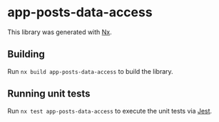 # app-posts-data-access

This library was generated with [Nx](https://nx.dev).

## Building

Run `nx build app-posts-data-access` to build the library.

## Running unit tests

Run `nx test app-posts-data-access` to execute the unit tests via [Jest](https://jestjs.io).
